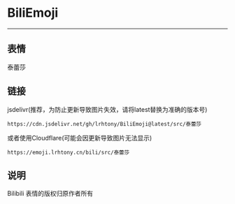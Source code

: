 # BiliEmoji
---
## 表情
泰蕾莎
## 链接
jsdelivr(推荐，为防止更新导致图片失效，请将latest替换为准确的版本号)
```
https://cdn.jsdelivr.net/gh/lrhtony/BiliEmoji@latest/src/泰蕾莎
```
或者使用Cloudflare(可能会因更新导致图片无法显示)
```
https://emoji.lrhtony.cn/bili/src/泰蕾莎
```
## 说明
Bilibili 表情的版权归原作者所有
